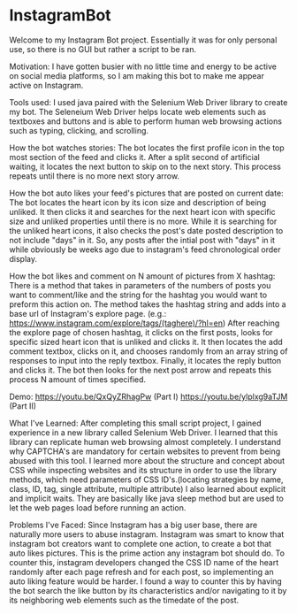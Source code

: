 # InstagramBot
Welcome to my Instagram Bot project. Essentially it was for only personal use, so there is no GUI but rather a script to be ran. 

Motivation: 
I have gotten busier with no little time and energy to be active on social media platforms, so I am making this bot to make me appear active on Instagram.

Tools used: 
I used java paired with the Selenium Web Driver library to create my bot. The Seleneium Web Driver helps locate web elements such as textboxes and buttons and is able to perform human web browsing actions such as typing, clicking, and scrolling.

How the bot watches stories:
The bot locates the first profile icon in the top most section of the feed and clicks it. After a split second of artificial waiting, it locates the next button to skip on to the next story. This process repeats until there is no more next story arrow.

How the bot auto likes your feed's pictures that are posted on current date:
The bot locates the heart icon by its icon size and description of being unliked. It then clicks it and searches for the next heart icon with specific size and unliked properties until there is no more. While it is searching for the unliked heart icons, it also checks the post's date posted description to not include "days" in it. So, any posts after the intial post with "days" in it while obviously be weeks ago due to instagram's feed chronological order display.

How the bot likes and comment on N amount of pictures from X hashtag:
There is a method that takes in parameters of the numbers of posts you want to comment/like and the string for the hashtag you would want to preform this action on. The method takes the hashtag string and adds into a base url of Instagram's explore page. (e.g.: https://www.instagram.com/explore/tags/(taghere)/?hl=en) After reaching the explore page of chosen hashtag, it clicks on the first posts, looks for specific sized heart icon that is unliked and clicks it. It then locates the add comment textbox, clicks on it, and chooses randomly from an array string of responses to input into the reply textbox. Finally, it locates the reply button and clicks it. The bot then looks for the next post arrow and repeats this process N amount of times specified.

Demo: 
https://youtu.be/QxQyZRhagPw (Part I)
https://youtu.be/ylplxg9aTJM (Part II)

What I've Learned: After completing this small script project, I gained experience in a new library called Selenium Web Driver. I learned that this library can replicate human web browsing almost completely. I understand why CAPTCHA's are mandatory for certain websites to prevent from being abused with this tool. I learned more about the structure and concept about CSS while inspecting websites and its structure in order to use the library methods, which need parameters of CSS ID's.(locating strategies by name, class, ID, tag, single attribute, multiple attribute) I also learned about explicit and implicit waits. They are basically like java sleep method but are used to let the web pages load before running an action.

Problems I've Faced: Since Instagram has a big user base, there are naturally more users to abuse instagram. Instagram was smart to know that instagram bot creators want to complete one action, to create a bot that auto likes pictures. This is the prime action any instagram bot should do. To counter this, instagram developers changed the CSS ID name of the heart randomly after each page refresh and for each post, so implementing an auto liking feature would be harder. I found a way to counter this by having the bot search the like button by its characteristics and/or navigating to it by its neighboring web elements such as the timedate of the post.
